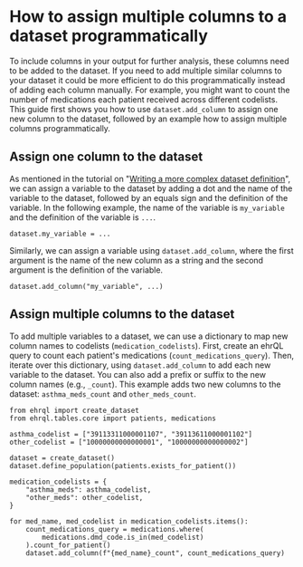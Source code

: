 # How to assign multiple columns to a dataset programmatically

To include columns in your output for further analysis, these columns need to be added to the dataset.
If you need to add multiple similar columns to your dataset it could be more efficient to do this programmatically instead of adding each column manually.
For example, you might want to count the number of medications each patient received across different codelists.
This guide first shows you how to use `dataset.add_column` to assign one new column to the dataset, followed by an example how to assign multiple columns programmatically.

## Assign one column to the dataset

As mentioned in the tutorial on "[Writing a more complex dataset definition](/tutorial/writing-a-more-complex-dataset-definition/#assign-variables-to-the-dataset)",
we can assign a variable to the dataset by adding a dot and the name of the variable to the dataset,
followed by an equals sign and the definition of the variable.
In the following example, the name of the variable is `my_variable`
and the definition of the variable is `...`.

``` { .python .no-copy }
dataset.my_variable = ...
```

Similarly, we can assign a variable using `dataset.add_column`, where the first argument is the
name of the new column as a string and the second argument is the definition of the variable.

``` { .python .no-copy }
dataset.add_column("my_variable", ...)
```

## Assign multiple columns to the dataset

To add multiple variables to a dataset, we can use a dictionary to map new column names to codelists (`medication_codelists`).
First, create an ehrQL query to count each patient's medications (`count_medications_query`).
Then, iterate over this dictionary, using `dataset.add_column` to add each new variable to the dataset.
You can also add a prefix or suffix to the new column names (e.g., `_count`).
This example adds two new columns to the dataset: `asthma_meds_count` and `other_meds_count`.

```ehrql
from ehrql import create_dataset
from ehrql.tables.core import patients, medications

asthma_codelist = ["39113311000001107", "39113611000001102"]
other_codelist = ["10000000000000001", "10000000000000002"]

dataset = create_dataset()
dataset.define_population(patients.exists_for_patient())

medication_codelists = {
    "asthma_meds": asthma_codelist,
    "other_meds": other_codelist,
}

for med_name, med_codelist in medication_codelists.items():
    count_medications_query = medications.where(
        medications.dmd_code.is_in(med_codelist)
    ).count_for_patient()
    dataset.add_column(f"{med_name}_count", count_medications_query)
```
